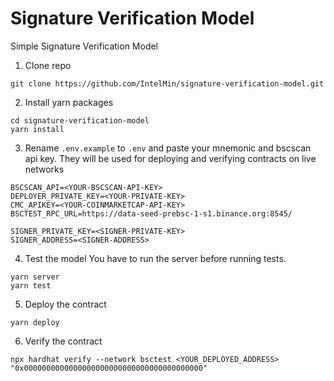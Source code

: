 # Signature Verification Model
Simple Signature Verification Model

1. Clone repo

```shell
git clone https://github.com/IntelMin/signature-verification-model.git
```

2. Install yarn packages

```shell
cd signature-verification-model
yarn install
```

3. Rename `.env.example` to `.env` and paste your mnemonic and bscscan api key. They will be used for deploying and verifying contracts on live networks

```shell
BSCSCAN_API=<YOUR-BSCSCAN-API-KEY>
DEPLOYER_PRIVATE_KEY=<YOUR-PRIVATE-KEY>
CMC_APIKEY=<YOUR-COINMARKETCAP-API-KEY>
BSCTEST_RPC_URL=https://data-seed-prebsc-1-s1.binance.org:8545/

SIGNER_PRIVATE_KEY=<SIGNER-PRIVATE-KEY>
SIGNER_ADDRESS=<SIGNER-ADDRESS>
```

4. Test the model
You have to run the server before running tests.

```shell
yarn server
yarn test
```

5. Deploy the contract

```shell
yarn deploy
```

6. Verify the contract

```shell
npx hardhat verify --network bsctest <YOUR_DEPLOYED_ADDRESS> "0x0000000000000000000000000000000000000000"
```
